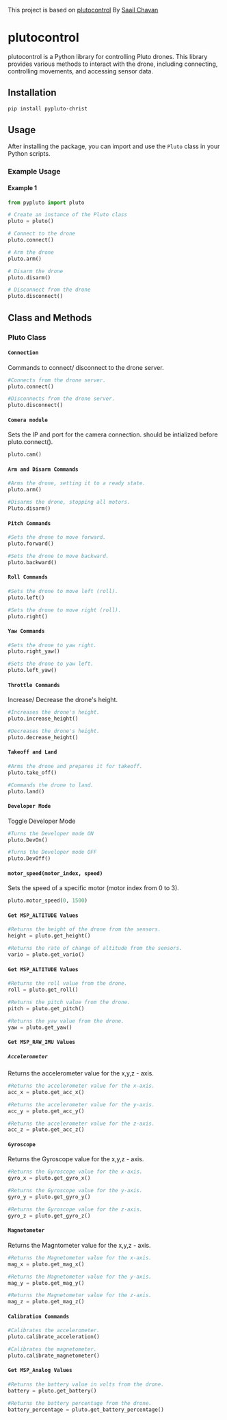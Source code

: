 This project is based on [plutocontrol](https://github.com/DronaAviation/plutocontrol) By [Saail Chavan](mailto:saailchavan02@gmail.com)

# plutocontrol

plutocontrol is a Python library for controlling Pluto drones. This library provides various methods to interact with the drone, including connecting, controlling movements, and accessing sensor data.

## Installation

```bash
pip install pypluto-christ
```

## Usage

After installing the package, you can import and use the `Pluto` class in your Python scripts.

### Example Usage

#### Example 1

```python
from pypluto import pluto

# Create an instance of the Pluto class
pluto = pluto()

# Connect to the drone
pluto.connect()

# Arm the drone
pluto.arm()

# Disarm the drone
pluto.disarm()

# Disconnect from the drone
pluto.disconnect()
```

## Class and Methods

### Pluto Class

#### `Connection`

Commands to connect/ disconnect to the drone server.

```python
#Connects from the drone server.
pluto.connect()

#Disconnects from the drone server.
pluto.disconnect()
```

#### `Comera module`

Sets the IP and port for the camera connection. should be intialized before pluto.connect().

```python
pluto.cam()
```

#### `Arm and Disarm Commands`

```python
#Arms the drone, setting it to a ready state.
pluto.arm()

#Disarms the drone, stopping all motors.
Pluto.disarm()
```

#### `Pitch Commands`

```python
#Sets the drone to move forward.
pluto.forward()

#Sets the drone to move backward.
pluto.backward()
```

#### `Roll Commands`

```python
#Sets the drone to move left (roll).
pluto.left()

#Sets the drone to move right (roll).
pluto.right()
```

#### `Yaw Commands`

```python
#Sets the drone to yaw right.
pluto.right_yaw()

#Sets the drone to yaw left.
pluto.left_yaw()
```

#### `Throttle Commands`

Increase/ Decrease the drone's height.

```Python
#Increases the drone's height.
pluto.increase_height()

#Decreases the drone's height.
pluto.decrease_height()
```

#### `Takeoff and Land`

```Python
#Arms the drone and prepares it for takeoff.
pluto.take_off()

#Commands the drone to land.
pluto.land()
```

#### `Developer Mode`

Toggle Developer Mode

```Python
#Turns the Developer mode ON
pluto.DevOn()

#Turns the Developer mode OFF
pluto.DevOff()
```

#### `motor_speed(motor_index, speed)`

Sets the speed of a specific motor (motor index from 0 to 3).

```Python
pluto.motor_speed(0, 1500)
```

#### `Get MSP_ALTITUDE Values`

```python
#Returns the height of the drone from the sensors.
height = pluto.get_height()

#Returns the rate of change of altitude from the sensors.
vario = pluto.get_vario()
```

#### `Get MSP_ALTITUDE Values`

```python
#Returns the roll value from the drone.
roll = pluto.get_roll()

#Returns the pitch value from the drone.
pitch = pluto.get_pitch()

#Returns the yaw value from the drone.
yaw = pluto.get_yaw()
```

#### `Get MSP_RAW_IMU Values`

##### `Accelerometer`

Returns the accelerometer value for the x,y,z - axis.

```python
#Returns the accelerometer value for the x-axis.
acc_x = pluto.get_acc_x()

#Returns the accelerometer value for the y-axis.
acc_y = pluto.get_acc_y()

#Returns the accelerometer value for the z-axis.
acc_z = pluto.get_acc_z()
```

#### `Gyroscope`

Returns the Gyroscope value for the x,y,z - axis.

```python
#Returns the Gyroscope value for the x-axis.
gyro_x = pluto.get_gyro_x()

#Returns the Gyroscope value for the y-axis.
gyro_y = pluto.get_gyro_y()

#Returns the Gyroscope value for the z-axis.
gyro_z = pluto.get_gyro_z()
```

#### `Magnetometer`

Returns the Magntometer value for the x,y,z - axis.

```python
#Returns the Magnetometer value for the x-axis.
mag_x = pluto.get_mag_x()

#Returns the Magnetometer value for the y-axis.
mag_y = pluto.get_mag_y()

#Returns the Magnetometer value for the z-axis.
mag_z = pluto.get_mag_z()
```

#### `Calibration Commands`

```python
#Calibrates the accelerometer.
pluto.calibrate_acceleration()

#Calibrates the magnetometer.
pluto.calibrate_magnetometer()
```

#### `Get MSP_Analog Values`

```python
#Returns the battery value in volts from the drone.
battery = pluto.get_battery()

#Returns the battery percentage from the drone.
battery_percentage = pluto.get_battery_percentage()
```
